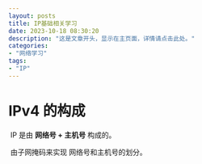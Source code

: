 ```yaml
---
layout: posts
title: IP基础相关学习
date: 2023-10-18 08:30:20
description: "这是文章开头，显示在主页面，详情请点击此处。"
categories: 
- "网络学习"
tags:
- "IP"
---
```


# IPv4 的构成

​		IP 是由 **网络号 + 主机号** 构成的。

​		由子网掩码来实现 网络号和主机号的划分。 	

​				





